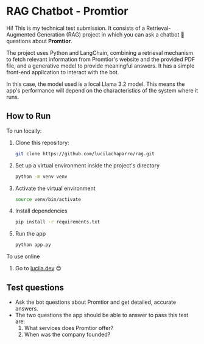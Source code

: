 # RAG Chatbot - Promtior

Hi! This is my technical test submission. It consists of a Retrieval-Augmented Generation (RAG) project in which you can ask a chatbot 🤖 questions about **Promtior**.

The project uses Python and LangChain, combining a retrieval mechanism to fetch relevant information from Promtior's website and the provided PDF file, and a generative model to provide meaningful answers. It has a simple front-end application to interact with the bot.

In this case, the model used is a local Llama 3.2 model. This means the app's performance will depend on the characteristics of the system where it runs. 

## How to Run    
To run locally:
1. Clone this repository:
   ```bash
   git clone https://github.com/lucilachaparro/rag.git
2. Set up a virtual environment inside the project's directory
   ```bash
   python -m venv venv
3. Activate the virtual environment
   ```bash
   source venv/bin/activate
4. Install dependencies
    ```bash
   pip install -r requirements.txt
5. Run the app
   ```bash
   python app.py
To use online
1. Go to [lucila.dev](https://lucila.dev) 😊



## Test questions
- Ask the bot questions about Promtior and get detailed, accurate answers.
- The two questions the app should be able to answer to pass this test are:
  1. What services does Promtior offer?
  2. When was the company founded?
 
